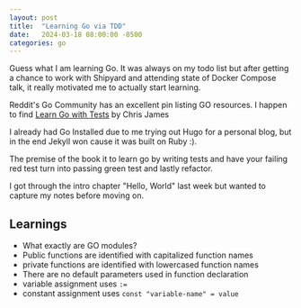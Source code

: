 ```yaml
---
layout: post
title:  "Learning Go via TDD"
date:   2024-03-18 08:00:00 -0500
categories: go
---
```


Guess what I am learning Go. It was always on my todo list but after getting a chance to work with Shipyard and attending state of Docker Compose talk, it really motivated me to actually start learning.

Reddit's Go Community has an excellent pin listing GO resources. I happen to find [Learn Go with Tests](https://quii.gitbook.io/learn-go-with-tests/) by Chris James

I already had Go Installed due to me trying out Hugo for a personal blog, but in the end Jekyll won cause it was built on Ruby :).

The premise of the book it to learn go by writing tests and have your failing red test turn into passing green test and lastly refactor.

I got through the intro chapter "Hello, World" last week but wanted to capture my notes before moving on.

## Learnings

- What exactly are GO modules?
- Public functions are identified with capitalized function names
- private functions are identified with lowercased function names
- There are no default parameters used in function declaration
- variable assignment uses `:=`
- constant assignment uses `const "variable-name" = value`
  